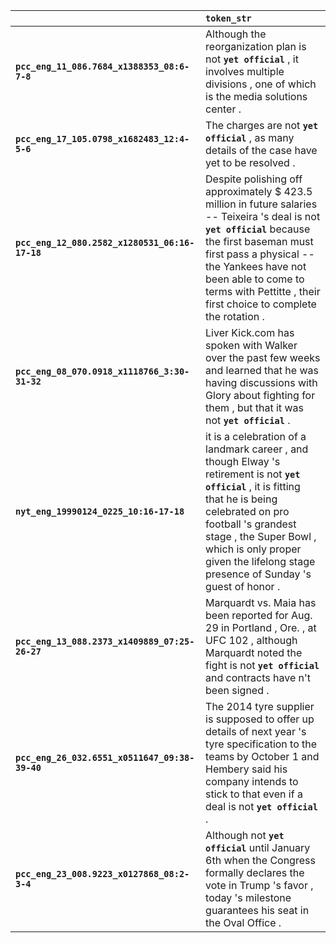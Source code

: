 |                                                | `token_str`                                                                                                                                                                                                                                                                                |
|:-----------------------------------------------|:-------------------------------------------------------------------------------------------------------------------------------------------------------------------------------------------------------------------------------------------------------------------------------------------|
| **`pcc_eng_11_086.7684_x1388353_08:6-7-8`**    | Although the reorganization plan is not __`yet official`__ , it involves multiple divisions , one of which is the media solutions center .                                                                                                                                                 |
| **`pcc_eng_17_105.0798_x1682483_12:4-5-6`**    | The charges are not __`yet official`__ , as many details of the case have yet to be resolved .                                                                                                                                                                                             |
| **`pcc_eng_12_080.2582_x1280531_06:16-17-18`** | Despite polishing off approximately $ 423.5 million in future salaries -- Teixeira 's deal is not __`yet official`__ because the first baseman must first pass a physical -- the Yankees have not been able to come to terms with Pettitte , their first choice to complete the rotation . |
| **`pcc_eng_08_070.0918_x1118766_3:30-31-32`**  | Liver Kick.com has spoken with Walker over the past few weeks and learned that he was having discussions with Glory about fighting for them , but that it was not __`yet official`__ .                                                                                                     |
| **`nyt_eng_19990124_0225_10:16-17-18`**        | it is a celebration of a landmark career , and though Elway 's retirement is not __`yet official`__ , it is fitting that he is being celebrated on pro football 's grandest stage , the Super Bowl , which is only proper given the lifelong stage presence of Sunday 's guest of honor .  |
| **`pcc_eng_13_088.2373_x1409889_07:25-26-27`** | Marquardt vs. Maia has been reported for Aug. 29 in Portland , Ore. , at UFC 102 , although Marquardt noted the fight is not __`yet official`__ and contracts have n't been signed .                                                                                                       |
| **`pcc_eng_26_032.6551_x0511647_09:38-39-40`** | The 2014 tyre supplier is supposed to offer up details of next year 's tyre specification to the teams by October 1 and Hembery said his company intends to stick to that even if a deal is not __`yet official`__ .                                                                       |
| **`pcc_eng_23_008.9223_x0127868_08:2-3-4`**    | Although not __`yet official`__ until January 6th when the Congress formally declares the vote in Trump 's favor , today 's milestone guarantees his seat in the Oval Office .                                                                                                             |